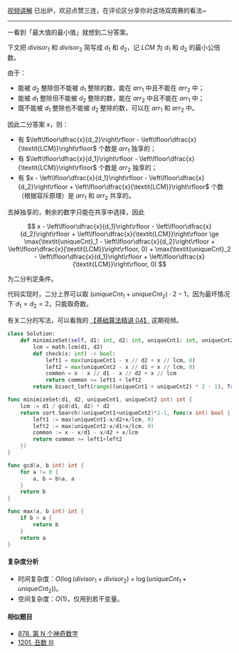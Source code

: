 [视频讲解](https://www.bilibili.com/video/BV1Dd4y1h72z/) 已出炉，欢迎点赞三连，在评论区分享你对这场双周赛的看法~

---

一看到「最大值的最小值」就想到二分答案。

下文把 $\textit{divisor}_1$ 和 $\textit{divisor}_2$ 简写成 $d_1$ 和 $d_2$，记 $\textit{LCM}$ 为 $d_1$ 和 $d_2$ 的最小公倍数。

由于：

- 能被 $d_2$ 整除但不能被 $d_1$ 整除的数，能在 $\textit{arr}_1$ 中且不能在 $\textit{arr}_2$ 中；
- 能被 $d_1$ 整除但不能被 $d_2$ 整除的数，能在 $\textit{arr}_2$ 中且不能在 $\textit{arr}_1$ 中；
- 既不能被 $d_1$ 整除也不能被 $d_2$ 整除的数，可以在 $\textit{arr}_1$ 和 $\textit{arr}_2$ 中。

因此二分答案 $x$，则：

- 有 $\left\lfloor\dfrac{x}{d_2}\right\rfloor - \left\lfloor\dfrac{x}{\textit{LCM}}\right\rfloor$ 个数是 $\textit{arr}_1$ 独享的；
- 有 $\left\lfloor\dfrac{x}{d_1}\right\rfloor - \left\lfloor\dfrac{x}{\textit{LCM}}\right\rfloor$ 个数是 $\textit{arr}_2$ 独享的；
- 有 $x - \left\lfloor\dfrac{x}{d_1}\right\rfloor - \left\lfloor\dfrac{x}{d_2}\right\rfloor + \left\lfloor\dfrac{x}{\textit{LCM}}\right\rfloor$ 个数（根据容斥原理）是 $\textit{arr}_1$ 和 $\textit{arr}_2$ 共享的。

去掉独享的，剩余的数字只能在共享中选择，因此

$$
x - \left\lfloor\dfrac{x}{d_1}\right\rfloor - \left\lfloor\dfrac{x}{d_2}\right\rfloor + \left\lfloor\dfrac{x}{\textit{LCM}}\right\rfloor \ge \max(\textit{uniqueCnt}_1 - \left\lfloor\dfrac{x}{d_2}\right\rfloor + \left\lfloor\dfrac{x}{\textit{LCM}}\right\rfloor, 0) + \max(\textit{uniqueCnt}_2 - \left\lfloor\dfrac{x}{d_1}\right\rfloor + \left\lfloor\dfrac{x}{\textit{LCM}}\right\rfloor, 0)
$$

为二分判定条件。

代码实现时，二分上界可以取 $(\textit{uniqueCnt}_1 + \textit{uniqueCnt}_2)\cdot 2-1$，因为最坏情况下 $d_1=d_2=2$，只能取奇数。

有关二分的写法，可以看我的 [【基础算法精讲 04】](https://www.bilibili.com/video/BV1AP41137w7/) 这期视频。

```py [sol1-Python3]
class Solution:
    def minimizeSet(self, d1: int, d2: int, uniqueCnt1: int, uniqueCnt2: int) -> int:
        lcm = math.lcm(d1, d2)
        def check(x: int) -> bool:
            left1 = max(uniqueCnt1 - x // d2 + x // lcm, 0)
            left2 = max(uniqueCnt2 - x // d1 + x // lcm, 0)
            common = x - x // d1 - x // d2 + x // lcm
            return common >= left1 + left2
        return bisect_left(range((uniqueCnt1 + uniqueCnt2) * 2 - 1), True, key=check)
```

```go [sol1-Go]
func minimizeSet(d1, d2, uniqueCnt1, uniqueCnt2 int) int {
	lcm := d1 / gcd(d1, d2) * d2
	return sort.Search((uniqueCnt1+uniqueCnt2)*2-1, func(x int) bool {
		left1 := max(uniqueCnt1-x/d2+x/lcm, 0)
		left2 := max(uniqueCnt2-x/d1+x/lcm, 0)
		common := x - x/d1 - x/d2 + x/lcm
		return common >= left1+left2
	})
}

func gcd(a, b int) int {
	for a != 0 {
		a, b = b%a, a
	}
	return b
}

func max(a, b int) int {
	if b > a {
		return b
	}
	return a
}
```

#### 复杂度分析

- 时间复杂度：$O(\log(\textit{divisor}_1+\textit{divisor}_2) + \log(\textit{uniqueCnt}_1+\textit{uniqueCnt}_2))$。
- 空间复杂度：$O(1)$，仅用到若干变量。

#### 相似题目

- [878. 第 N 个神奇数字](https://leetcode.cn/problems/nth-magical-number/)
- [1201. 丑数 III](https://leetcode.cn/problems/ugly-number-iii/)

